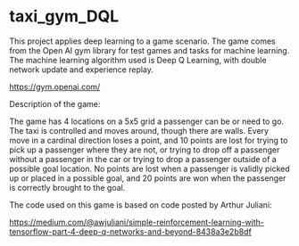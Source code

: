 # taxi_gym_DQL

This project applies deep learning to a game scenario. The game comes from the Open AI gym library for test games and tasks for machine learning. The machine learning algorithm used is Deep Q Learning, with double network update and experience replay.

https://gym.openai.com/

Description of the game:

The game has 4 locations on a 5x5 grid a passenger can be or need to go. The taxi is controlled and moves around, though there are walls. Every move in a cardinal direction loses a point, and 10 points are lost for trying to pick up a passenger where they are not, or trying to drop off a passenger without a passenger in the car or trying to drop a passenger outside of a possible goal location. No points are lost when a passenger is validly picked up or placed in a possible goal, and 20 points are won when the passenger is correctly brought to the goal.

The code used on this game is based on code posted by Arthur Juliani:

https://medium.com/@awjuliani/simple-reinforcement-learning-with-tensorflow-part-4-deep-q-networks-and-beyond-8438a3e2b8df
